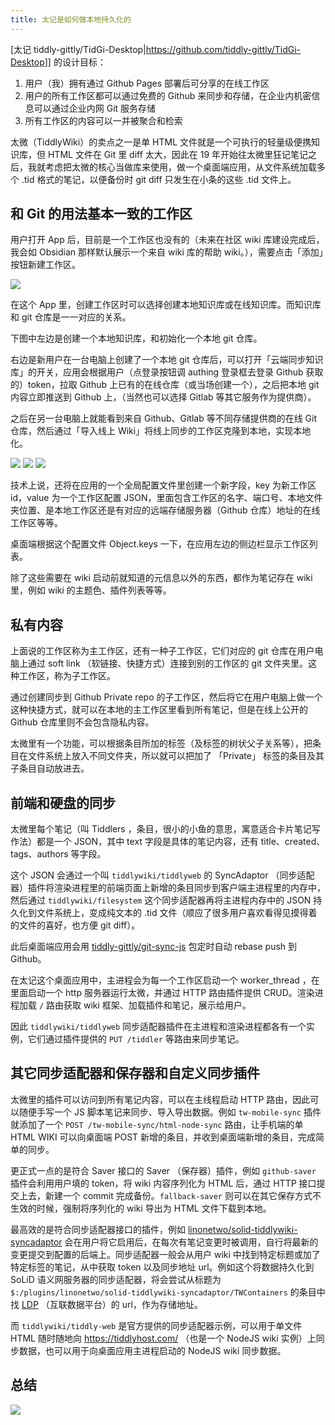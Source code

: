 ```yaml
---
title: 太记是如何做本地持久化的
---
```


[太记 tiddly-gittly/TidGi-Desktop|<https://github.com/tiddly-gittly/TidGi-Desktop>]] 的设计目标：

1. 用户（我）拥有通过 Github Pages 部署后可分享的在线工作区
2. 用户的所有工作区都可以通过免费的 Github 来同步和存储，在企业内机密信息可以通过企业内网 Git 服务存储
3. 所有工作区的内容可以一并被聚合和检索

太微（TiddlyWiki）的卖点之一是单 HTML 文件就是一个可执行的轻量级便携知识库，但 HTML 文件在 Git 里 diff 太大，因此在 19 年开始往太微里狂记笔记之后，我就考虑把太微的核心当做库来使用，做一个桌面端应用，从文件系统加载多个 .tid 格式的笔记，以便备份时 git diff 只发生在小条的这些 .tid 文件上。

## 和 Git 的用法基本一致的工作区

用户打开 App 后，目前是一个工作区也没有的（未来在社区 wiki 库建设完成后，我会如 Obsidian 那样默认展示一个来自 wiki 库的帮助 wiki。），需要点击「添加」按钮新建工作区。

<img src="https://pic4.zhimg.com/80/v2-551c4a348b14b6293c704adf1132fe4f_720w.webp">

在这个 App 里，创建工作区时可以选择创建本地知识库或在线知识库。而知识库和 git 仓库是一一对应的关系。

下图中左边是创建一个本地知识库，和初始化一个本地 git 仓库。

右边是新用户在一台电脑上创建了一个本地 git 仓库后，可以打开「云端同步知识库」的开关，应用会根据用户（点登录按钮调 authing 登录框去登录 Github 获取的）token，拉取 Github 上已有的在线仓库（或当场创建一个），之后把本地 git 内容立即推送到 Github 上，（当然也可以选择 Gitlab 等其它服务作为提供商）。

之后在另一台电脑上就能看到来自 Github、Gitlab 等不同存储提供商的在线 Git 仓库，然后通过「导入线上 Wiki」将线上同步的工作区克隆到本地，实现本地化。

<img src="https://pic3.zhimg.com/80/v2-e7fa71266d3b2061ffadd93f675dcf42_720w.webp">

<img src="https://pic4.zhimg.com/80/v2-674ccb2173735fe620f20a3afbf534fb_720w.webp">

<img src="https://pic4.zhimg.com/80/v2-0ed1e60981c5e8660261906fc0572aa7_720w.webp">

技术上说，还将在应用的一个全局配置文件里创建一个新字段，key 为新工作区 id，value 为一个工作区配置 JSON，里面包含工作区的名字、端口号、本地文件夹位置、是本地工作区还是有对应的远端存储服务器（Github 仓库）地址的在线工作区等等。

桌面端根据这个配置文件 Object.keys 一下，在应用左边的侧边栏显示工作区列表。

除了这些需要在 wiki 启动前就知道的元信息以外的东西，都作为笔记存在 wiki 里，例如 wiki 的主题色、插件列表等等。

## 私有内容

上面说的工作区称为主工作区，还有一种子工作区，它们对应的 git 仓库在用户电脑上通过 soft link （软链接、快捷方式）连接到别的工作区的 git 文件夹里。这种工作区，称为子工作区。

通过创建同步到 Github Private repo 的子工作区，然后将它在用户电脑上做一个这种快捷方式，就可以在本地的主工作区里看到所有笔记，但是在线上公开的 Github 仓库里则不会包含隐私内容。

太微里有一个功能，可以根据条目所加的标签（及标签的树状父子关系等），把条目在文件系统上放入不同文件夹，所以就可以把加了 「Private」 标签的条目及其子条目自动放进去。

## 前端和硬盘的同步

太微里每个笔记（叫 Tiddlers ，条目，很小的小鱼的意思，寓意适合卡片笔记写作法）都是一个 JSON，其中 text 字段是具体的笔记内容，还有 title、created、tags、authors 等字段。

这个 JSON 会通过一个叫 `tiddlywiki/tiddlyweb` 的 SyncAdaptor （同步适配器）插件将渲染进程里的前端页面上新增的条目同步到客户端主进程里的内存中，然后通过 `tiddlywiki/filesystem` 这个同步适配器再将主进程内存中的 JSON 持久化到文件系统上，变成纯文本的 .tid 文件（顺应了很多用户喜欢看得见摸得着的文件的喜好，也方便 git diff）。

此后桌面端应用会用 [tiddly-gittly/git-sync-js](https://github.com/tiddly-gittly/git-sync-js) 包定时自动 rebase push 到 Github。

在太记这个桌面应用中，主进程会为每一个工作区启动一个 worker_thread ，在里面启动一个 http 服务器运行太微，并通过 HTTP 路由插件提供 CRUD。渲染进程加载 `/` 路由获取 wiki 框架、加载插件和笔记，展示给用户。

因此 `tiddlywiki/tiddlyweb` 同步适配器插件在主进程和渲染进程都各有一个实例，它们通过插件提供的 `PUT /tiddler` 等路由来同步笔记。

## 其它同步适配器和保存器和自定义同步插件

太微里的插件可以访问到所有笔记内容，可以在主线程启动 HTTP 路由，因此可以随便手写一个 JS 脚本笔记来同步、导入导出数据。例如 `tw-mobile-sync` 插件就添加了一个 `POST /tw-mobile-sync/html-node-sync` 路由，让手机端的单 HTML WIKI 可以向桌面端 POST 新增的条目，并收到桌面端新增的条目，完成简单的同步。

更正式一点的是符合 Saver 接口的 Saver （保存器）插件，例如 `github-saver` 插件会利用用户填的 token，将 wiki 内容序列化为 HTML 后，通过 HTTP 接口提交上去，新建一个 commit 完成备份。`fallback-saver` 则可以在其它保存方式不生效的时候，强制将序列化的 wiki 导出为 HTML 文件下载到本地。

最高效的是符合同步适配器接口的插件，例如 [linonetwo/solid-tiddlywiki-syncadaptor](https://github.com/linonetwo/solid-tiddlywiki-syncadaptor) 会在用户将它启用后，在每次有笔记变更时被调用，自行将最新的变更提交到配置的后端上。同步适配器一般会从用户 wiki 中找到特定标题或加了特定标签的笔记，从中获取 token 以及同步地址 url。例如这个将数据持久化到 SoLiD 语义网服务器的同步适配器，将会尝试从标题为 `$:/plugins/linonetwo/solid-tiddlywiki-syncadaptor/TWContainers` 的条目中找 [LDP](https://www.w3.org/TR/ldp/) （互联数据平台）的 url，作为存储地址。

而 `tiddlywiki/tiddly-web` 是官方提供的同步适配器示例，可以用于单文件 HTML 随时随地向 [<https://tiddlyhost.com/>](https://tiddlyhost.com/) （也是一个 NodeJS wiki 实例）上同步数据，也可以用于向桌面应用主进程启动的 NodeJS wiki 同步数据。

## 总结

<img src="https://pic2.zhimg.com/80/v2-92d0d7c717231deef82e06b0edcd75dd_720w.webp">